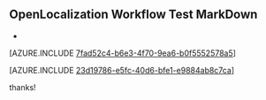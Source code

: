 ## OpenLocalization Workflow Test MarkDown
* 

[AZURE.INCLUDE [7fad52c4-b6e3-4f70-9ea6-b0f5552578a5](calleeMd1.md)]



[AZURE.INCLUDE [23d19786-e5fc-40d6-bfe1-e9884ab8c7ca](calleeMd2.md)]

 
thanks!